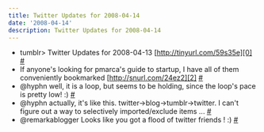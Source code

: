 ```yaml
---
title: Twitter Updates for 2008-04-14
date: '2008-04-14'
description: Twitter Updates for 2008-04-14
---
```


* tumblr\> Twitter Updates for 2008-04-13 [http://tinyurl.com/59s35e][0] [\#][1]
* If anyone's looking for pmarca's guide to startup, I have all of them conveniently bookmarked [http://snurl.com/24ez2][2] [\#][3]
* @hyphn well, it is a loop, but seems to be holding, since the loop's pace is pretty low! :) [\#][4]
* @hyphn actually, it's like this. twitter-\>blog-\>tumblr-\>twitter. I can't figure out a way to selectively imported/exclude items ... [\#][5]
* @remarkablogger Looks like you got a flood of twitter friends ! :) [\#][6]


[0]: http://tinyurl.com/59s35e
[1]: http://twitter.com/shvelmur/statuses/788671847
[2]: http://snurl.com/24ez2
[3]: http://twitter.com/shvelmur/statuses/789103545
[4]: http://twitter.com/shvelmur/statuses/789104400
[5]: http://twitter.com/shvelmur/statuses/789104986
[6]: http://twitter.com/shvelmur/statuses/789106868